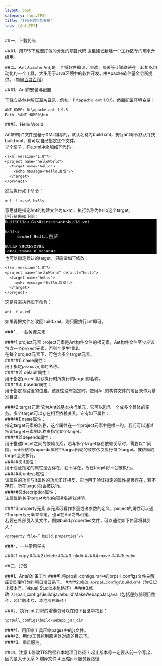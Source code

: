 ```yaml
---
layout: post
category: [ant,TFS]
title: "TFS下的打包发布"
tags: [Ant,TFS]
---
```


##一、下载代码

###1、用TFS下载要打包的分支的项目代码
这里建议新建一个工作区专门用来升级用。  

##二、Ant
Apache Ant,是一个将软件编译、测试、部署等步骤联系在一起加以自动化的一个工具，大多用于Java环境中的软件开发。由Apache软件基金会所提供。（摘自[百度百科](http://baike.baidu.com/view/1479196.htm)）  

###1、Ant的安装与配置

下载安装包并解压至某目录，例如：D:\apache-ant-1.9.5，然后配置环境变量：  

    ANT_HOME: D:\apache-ant-1.9.5
    Path: %ANT_HOME%\bin

###2、Hello World

Ant的构件文件是基于XML编写的，默认名称为build.xml，执行ant命令默认寻找build.xml，也可以自己指定这个文件。  
举个栗子，在a.xml中添加如下代码：  

    <?xml version="1.0"?>
    <project name="helloWorld">
      <target name="hello">
        <echo message="Hello,百成"/>
      </target>
    </project>

然后执行如下命令：  

    ant -f a.xml hello

意思就是指定Ant的构建文件为a.xml，执行名称为hello这个target。  
运行结果如下图：  
![Hello World](/images/ant-001.jpg)  
也可以指定默认的target，只需做如下修改：  

    <?xml version="1.0"?>
    <project name="helloWorld" default="hello">
      <target name="hello">
        <echo message="Hello,百成"/>
      </target>
    </project>

这是只需执行如下命令：  

    ant -f a.xml

如果再把文件名改回build.xml，则只需执行ant即可。  

###3、一些关键元素

####1.project元素
project元素是Ant构件文件的根元素，Ant构件文件至少应该包含一个project元素，否则会发生错误。  
在每个project元素下，可包含多个target元素。  
#####1) name属性：  
用于指定project元素的名称。  
#####2) default属性：  
用于指定project默认执行时所执行的target的名称。  
#####3) basedir属性：  
用于指定基路径的位置。该属性没有指定时，使用Ant的构件文件的附目录作为基准目录。  

####2.target元素
它为Ant的基本执行单元，它可以包含一个或多个具体的任务。多个target可以存在相互依赖关系。它有如下属性：  
#####1)name属性：  
指定target元素的名称，这个属性在一个project元素中是唯一的。我们可以通过指定target元素的名称来指定某个target。  
#####2)depends属性：  
用于描述target之间的依赖关系，若与多个target存在依赖关系时，需要以“,”间隔。Ant会依照depends属性中target出现的顺序依次执行每个target。被依赖的target会先执行。  
#####3)if属性：  
用于验证指定的属性是否存在，若不存在，所在target将不会被执行。  
#####4)unless属性：  
该属性的功能与if属性的功能正好相反，它也用于验证指定的属性是否存在，若不存在，所在target将会被执行。  
#####5)description属性：  
该属性是关于target功能的简短描述和说明。

####3.property元素
该元素可看作参量或者参数的定义，project的属性可以通过property元素来设定，也可在Ant之外设定。  
若要在外部引入某文件，例如build.properties文件，可以通过如下内容将其引入：  

    <property file=” build.properties”/>

###4、一些常用任务

####1.copy
####2.delete
####3.mkdir
####4.move
####5.echo

##三、打包

###1、Ant的准备工作
####1.将prpall_configs.rar中的prpall_configs文件夹解压到到要打包的项目根目录下。
####2.修改..\prpall_configs\build.xml（包括起止版本号、Visual Studio本地路径）
####3.修改..\prpall_configs\build\java\build\MakeWebappJar.java（包括服务器项目路径、起止版本号、本地项目路径）

###2、执行ant
打好的增量包可以在如下目录中找到：  

    \prpall_configs\build\webapp_jar_dir

####1、用压缩工具压缩pages中的js文件。  
####2、用ftp工具拖到服务器对应的目录下。  
####3、重启服务。  

##四、注意
1.修改TFS路径和本地项目路径
2.起止版本号一定要从前一个写起，因为是大于关系
3.编译文件
4.压缩js
5.服务器路径
